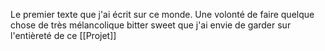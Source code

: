 Le premier texte que j'ai écrit sur ce monde. Une volonté de faire quelque chose de très mélancolique bitter sweet que j'ai envie de garder sur l'entièreté de ce [[Projet]]